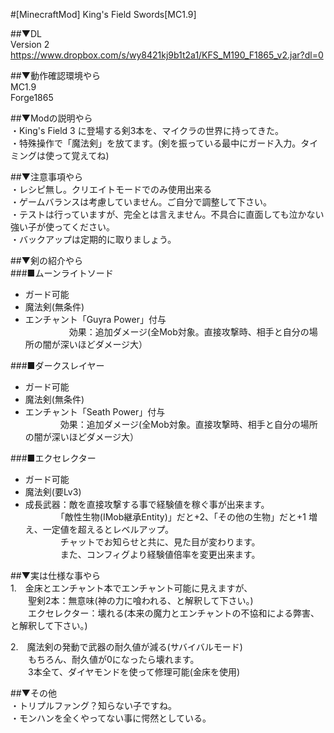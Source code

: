 #[MinecraftMod] King's Field Swords[MC1.9]

##▼DL  
Version 2  
https://www.dropbox.com/s/wy8421kj9b1t2a1/KFS_M190_F1865_v2.jar?dl=0  
  
##▼動作確認環境やら<br>
MC1.9  
Forge1865  

##▼Modの説明やら  
・King's Field 3 に登場する剣3本を、マイクラの世界に持ってきた。  
・特殊操作で「魔法剣」を放てます。(剣を振っている最中にガード入力。タイミングは使って覚えてね)  
  
##▼注意事項やら  
・レシピ無し。クリエイトモードでのみ使用出来る  
・ゲームバランスは考慮していません。ご自分で調整して下さい。  
・テストは行っていますが、完全とは言えません。不具合に直面しても泣かない強い子が使ってください。  
・バックアップは定期的に取りましょう。  
  
##▼剣の紹介やら<br>
###■ムーンライトソード <br>
* ガード可能  
* 魔法剣(無条件)  
* エンチャント「Guyra Power」付与  
　　　　　効果：追加ダメージ(全Mob対象。直接攻撃時、相手と自分の場所の闇が深いほどダメージ大）  
  
###■ダークスレイヤー   
* ガード可能  
* 魔法剣(無条件)  
* エンチャント「Seath Power」付与  
　　　　効果：追加ダメージ(全Mob対象。直接攻撃時、相手と自分の場所の闇が深いほどダメージ大）  
  
###■エクセレクター   
* ガード可能  
* 魔法剣(要Lv3)  
* 成長武器：敵を直接攻撃する事で経験値を稼ぐ事が出来ます。  
　　　　「敵性生物(IMob継承Entity)」だと+2、「その他の生物」だと+1 増え、一定値を超えるとレベルアップ。  
　　　　チャットでお知らせと共に、見た目が変わります。  
　　　　また、コンフィグより経験値倍率を変更出来ます。  
  
##▼実は仕様な事やら  
1.　金床とエンチャント本でエンチャント可能に見えますが、  
　　聖剣2本：無意味(神の力に喰われる、と解釈して下さい。)  
　　エクセレクター：壊れる(本来の魔力とエンチャントの不協和による弊害、と解釈して下さい。)  
  
2.　魔法剣の発動で武器の耐久値が減る(サバイバルモード)  
　　もちろん、耐久値が0になったら壊れます。  
　　3本全て、ダイヤモンドを使って修理可能(金床を使用)  
  
##▼その他  
・トリプルファング？知らない子ですね。  
・モンハンを全くやってない事に愕然としている。  
